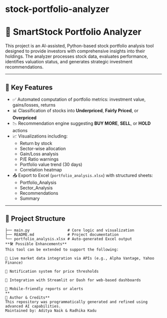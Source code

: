 # stock-portfolio-analyzer
# 🤖 SmartStock Portfolio Analyzer

This project is an AI-assisted, Python-based stock portfolio analysis tool designed to provide investors with comprehensive insights into their holdings. The analyzer processes stock data, evaluates performance, identifies valuation status, and generates strategic investment recommendations.

---

## 🔧 Key Features

- ✅ Automated computation of portfolio metrics: investment value, gains/losses, returns
- 📊 Classification of stocks into **Underpriced**, **Fairly Priced**, or **Overpriced**
- 📉 Recommendation engine suggesting **BUY MORE**, **SELL**, or **HOLD** actions
- 📈 Visualizations including:
  - Return by stock
  - Sector-wise allocation
  - Gain/Loss analysis
  - P/E Ratio warnings
  - Portfolio value trend (30 days)
  - Correlation heatmap
- 📤 Export to Excel (`portfolio_analysis.xlsx`) with structured sheets:
  - Portfolio_Analysis
  - Sector_Analysis
  - Recommendations
  - Summary

---

## 📁 Project Structure

```plaintext
├── main.py                 # Core logic and visualization
├── README.md               # Project documentation
└── portfolio_analysis.xlsx # Auto-generated Excel output
**🛠️ Possible Enhancements**
This tool can be extended to support the following:

🔗 Live market data integration via APIs (e.g., Alpha Vantage, Yahoo Finance)

📡 Notification system for price thresholds

🧩 Integration with Streamlit or Dash for web-based dashboards

📲 Mobile-friendly reports or alerts
**
📌 Author & Credits**    
This repository was programmatically generated and refined using advanced AI capabilities.
Maintained by: Aditya Naik & Radhika Kadu
